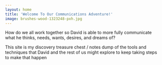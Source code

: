 ```yaml
---
layout: home
title: 'Welcome To Our Communications Adventure!'
image: brushes-wood-1323248-pxh.jpg
---
```


How do we all work together so David is able to more fully communicate what he thinks, needs, wants, desires, and dreams of?  

This site is my discovery treasure chest / notes dump of the tools and techniques that David and the rest of us might explore to keep taking steps to make that happen
